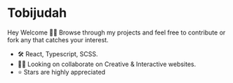 # Tobijudah
Hey Welcome 👋🏾
Browse through my projects and feel free to contribute or fork any that catches your interest.  
- 🛠 React, Typescript, SCSS.
- 👯‍♀️ Looking on collaborate on Creative & Interactive websites.
- ⭐ Stars are highly appreciated
